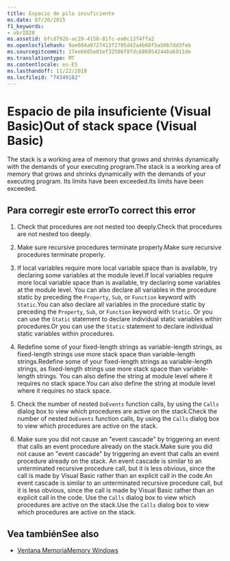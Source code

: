 ```yaml
---
title: Espacio de pila insuficiente
ms.date: 07/20/2015
f1_keywords:
- vbrID28
ms.assetid: bfcd792b-ac29-4158-81fc-ea0c13f4ffa2
ms.openlocfilehash: 9ae604a9727413f2705d42a4b68f5a50b7dd3feb
ms.sourcegitcommit: 17ee6605e01ef32506f8fdc686954244ba6911de
ms.translationtype: MT
ms.contentlocale: es-ES
ms.lasthandoff: 11/22/2019
ms.locfileid: "74349182"
---
```

# <a name="out-of-stack-space-visual-basic"></a><span data-ttu-id="62a2e-102">Espacio de pila insuficiente (Visual Basic)</span><span class="sxs-lookup"><span data-stu-id="62a2e-102">Out of stack space (Visual Basic)</span></span>
<span data-ttu-id="62a2e-103">The stack is a working area of memory that grows and shrinks dynamically with the demands of your executing program.</span><span class="sxs-lookup"><span data-stu-id="62a2e-103">The stack is a working area of memory that grows and shrinks dynamically with the demands of your executing program.</span></span> <span data-ttu-id="62a2e-104">Its limits have been exceeded.</span><span class="sxs-lookup"><span data-stu-id="62a2e-104">Its limits have been exceeded.</span></span>  
  
## <a name="to-correct-this-error"></a><span data-ttu-id="62a2e-105">Para corregir este error</span><span class="sxs-lookup"><span data-stu-id="62a2e-105">To correct this error</span></span>  
  
1. <span data-ttu-id="62a2e-106">Check that procedures are not nested too deeply.</span><span class="sxs-lookup"><span data-stu-id="62a2e-106">Check that procedures are not nested too deeply.</span></span>  
  
2. <span data-ttu-id="62a2e-107">Make sure recursive procedures terminate properly.</span><span class="sxs-lookup"><span data-stu-id="62a2e-107">Make sure recursive procedures terminate properly.</span></span>  
  
3. <span data-ttu-id="62a2e-108">If local variables require more local variable space than is available, try declaring some variables at the module level.</span><span class="sxs-lookup"><span data-stu-id="62a2e-108">If local variables require more local variable space than is available, try declaring some variables at the module level.</span></span> <span data-ttu-id="62a2e-109">You can also declare all variables in the procedure static by preceding the `Property`, `Sub`, or `Function` keyword with `Static`.</span><span class="sxs-lookup"><span data-stu-id="62a2e-109">You can also declare all variables in the procedure static by preceding the `Property`, `Sub`, or `Function` keyword with `Static`.</span></span> <span data-ttu-id="62a2e-110">Or you can use the `Static` statement to declare individual static variables within procedures.</span><span class="sxs-lookup"><span data-stu-id="62a2e-110">Or you can use the `Static` statement to declare individual static variables within procedures.</span></span>  
  
4. <span data-ttu-id="62a2e-111">Redefine some of your fixed-length strings as variable-length strings, as fixed-length strings use more stack space than variable-length strings.</span><span class="sxs-lookup"><span data-stu-id="62a2e-111">Redefine some of your fixed-length strings as variable-length strings, as fixed-length strings use more stack space than variable-length strings.</span></span> <span data-ttu-id="62a2e-112">You can also define the string at module level where it requires no stack space.</span><span class="sxs-lookup"><span data-stu-id="62a2e-112">You can also define the string at module level where it requires no stack space.</span></span>  
  
5. <span data-ttu-id="62a2e-113">Check the number of nested `DoEvents` function calls, by using the `Calls` dialog box to view which procedures are active on the stack.</span><span class="sxs-lookup"><span data-stu-id="62a2e-113">Check the number of nested `DoEvents` function calls, by using the `Calls` dialog box to view which procedures are active on the stack.</span></span>  
  
6. <span data-ttu-id="62a2e-114">Make sure you did not cause an "event cascade" by triggering an event that calls an event procedure already on the stack.</span><span class="sxs-lookup"><span data-stu-id="62a2e-114">Make sure you did not cause an "event cascade" by triggering an event that calls an event procedure already on the stack.</span></span> <span data-ttu-id="62a2e-115">An event cascade is similar to an unterminated recursive procedure call, but it is less obvious, since the call is made by Visual Basic rather than an explicit call in the code.</span><span class="sxs-lookup"><span data-stu-id="62a2e-115">An event cascade is similar to an unterminated recursive procedure call, but it is less obvious, since the call is made by Visual Basic rather than an explicit call in the code.</span></span> <span data-ttu-id="62a2e-116">Use the `Calls` dialog box to view which procedures are active on the stack.</span><span class="sxs-lookup"><span data-stu-id="62a2e-116">Use the `Calls` dialog box to view which procedures are active on the stack.</span></span>  
  
## <a name="see-also"></a><span data-ttu-id="62a2e-117">Vea también</span><span class="sxs-lookup"><span data-stu-id="62a2e-117">See also</span></span>

- [<span data-ttu-id="62a2e-118">Ventana Memoria</span><span class="sxs-lookup"><span data-stu-id="62a2e-118">Memory Windows</span></span>](/visualstudio/debugger/memory-windows)
